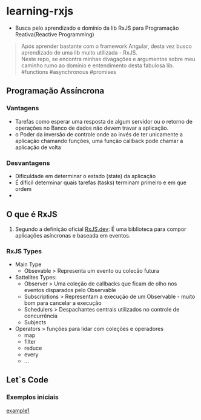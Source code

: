 # learning-rxjs
- Busca pelo aprendizado e domínio da lib RxJS para Programação Reativa(Reactive Programming) 


> Após aprender bastante com o framework Angular, desta vez busco aprendizado de uma lib muito utilizada - RxJS.<br>
Neste repo, se encontra minhas divagações e argumentos sobre meu caminho rumo ao domínio e entendimento desta fabulosa lib.
<br>#functions #asynchronous #promises

## Programação Assíncrona
### Vantagens
- Tarefas como esperar uma resposta de algum servidor ou o retorno de operações no Banco de dados não devem travar a aplicação.
- o Poder da inversão de controle onde ao invés de ter unicamente a aplicação chamando funções, uma função callback pode chamar a aplicação de volta

### Desvantagens
- Dificuldade em determinar o estado (state) da aplicação
- É dificil determinar quais tarefas (tasks) terminam primeiro e em que ordem
- 
## O que é RxJS
1. Segundo a definição oficial [RxJS.dev](https://rxjs.dev/guide/overview): É uma biblioteca para compor aplicações asíncronas e baseada em eventos.

### RxJS Types
- Main Type
  - Obsevable > Representa um evento ou colecão futura
- Sattelites Types:
  - Observer > Uma coleção de callbacks que ficam de olho nos eventos disparados pelo Observable
  - Subscriptions > Representam a execução  de um Observable - muito bom para cancelar a execução
  - Schedulers > Despachantes centrais utilizados no controle de concurrência
  - Subjects
- Operators > funções para lidar com coleções e operadores
  - map
  - filter
  - reduce
  - every
  - ...

## Let`s Code
### Exemplos iniciais
[example1](example1.html)
